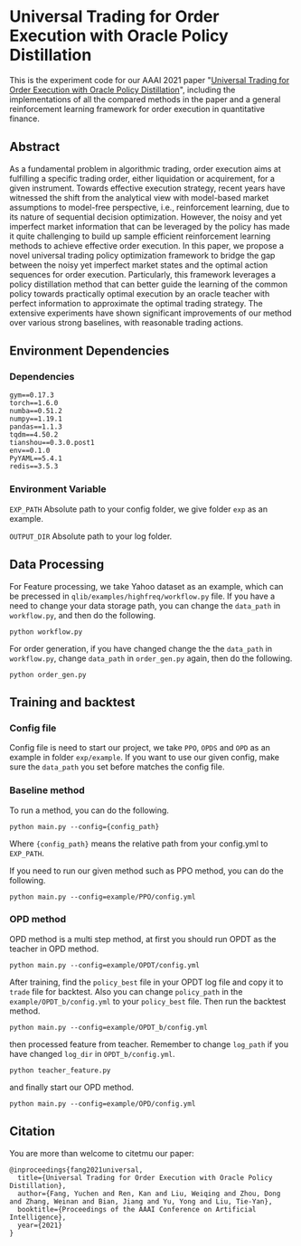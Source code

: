 # Universal Trading for Order Execution with Oracle Policy Distillation
This is the experiment code for our AAAI 2021 paper "[Universal Trading for Order Execution with Oracle Policy Distillation](https://seqml.github.io/opd/opd_aaai21.pdf)", including the implementations of all the compared methods in the paper and a general reinforcement learning framework for order execution in quantitative finance. 

## Abstract
As a fundamental problem in algorithmic trading, order execution aims at fulfilling a specific trading order, either liquidation or acquirement, for a given instrument. Towards effective execution strategy, recent years have witnessed the shift from the analytical view with model-based market assumptions to model-free perspective, i.e., reinforcement learning, due to its nature of sequential decision optimization. However, the noisy and yet imperfect market information that can be leveraged by the policy has made it quite challenging to build up sample efficient reinforcement learning methods to achieve effective order execution. In this paper, we propose a novel universal trading policy optimization framework to bridge the gap between the noisy yet imperfect market states and the optimal action sequences for order execution. Particularly, this framework leverages a policy distillation method that can better guide the learning of the common policy towards practically optimal execution by an oracle teacher with perfect information to approximate the optimal trading strategy. The extensive experiments have shown significant improvements of our method over various strong baselines, with reasonable trading actions.

## Environment Dependencies

### Dependencies

```
gym==0.17.3
torch==1.6.0
numba==0.51.2
numpy==1.19.1
pandas==1.1.3
tqdm==4.50.2
tianshou==0.3.0.post1
env==0.1.0
PyYAML==5.4.1
redis==3.5.3
```

### Environment Variable

`EXP_PATH` Absolute path to your config folder, we give folder `exp` as an example.

`OUTPUT_DIR` Absolute path to your log folder.

## Data Processing

For Feature processing, we take Yahoo dataset as an example, which can be precessed in `qlib/examples/highfreq/workflow.py` file. If you have a need to change your data storage path, you can change the `data_path` in `workflow.py`, and then do the following.

```
python workflow.py
```

For order generation, if you have changed change the the `data_path` in `workflow.py`, change `data_path` in `order_gen.py` again, then do the following.

```
python order_gen.py
```

## Training and backtest

### Config file

Config file is need to start our project, we take `PPO`, `OPDS` and `OPD` as an example in folder `exp/example`. If you want to use our given config, make sure the `data_path` you set before matches the config file. 

### Baseline method

To run a method, you can do the following.

```
python main.py --config={config_path}
```

Where `{config_path}` means the relative path from your config.yml to `EXP_PATH`.

If you need to run our given method such as PPO method, you can do the following.

```
python main.py --config=example/PPO/config.yml
```

### OPD method

OPD method is a multi step method, at first you should run OPDT as the teacher in OPD method.

```
python main.py --config=example/OPDT/config.yml
```

After training, find the `policy_best` file in your OPDT log file and copy it to `trade` file for backtest. Also you can change `policy_path` in the `example/OPDT_b/config.yml` to your `policy_best` file. Then run the backtest method.

```
python main.py --config=example/OPDT_b/config.yml
```

then processed feature from teacher. Remember to change `log_path` if you have changed `log_dir` in `OPDT_b/config.yml`.

```
python teacher_feature.py
```

and finally start our OPD method.

```
python main.py --config=example/OPD/config.yml
```

## Citation
You are more than welcome to citetmu our paper:
```
@inproceedings{fang2021universal,
  title={Universal Trading for Order Execution with Oracle Policy Distillation},
  author={Fang, Yuchen and Ren, Kan and Liu, Weiqing and Zhou, Dong and Zhang, Weinan and Bian, Jiang and Yu, Yong and Liu, Tie-Yan},
  booktitle={Proceedings of the AAAI Conference on Artificial Intelligence},
  year={2021}
}
```

